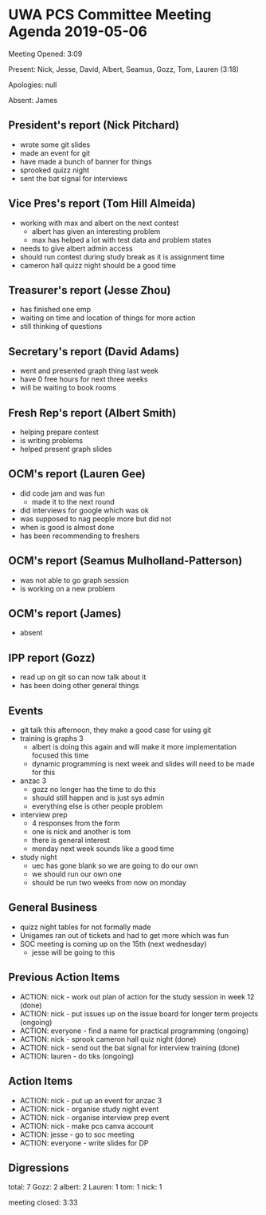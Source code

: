 # UWA PCS Committee Meeting Agenda 2019-05-06

Meeting Opened: 3:09

Present: Nick, Jesse, David, Albert, Seamus, Gozz, Tom, Lauren (3:18)

Apologies: null

Absent: James

## President's report (Nick Pitchard)

- wrote some git slides
- made an event for git
- have made a bunch of banner for things
- sprooked quizz night
- sent the bat signal for interviews

## Vice Pres's report (Tom Hill Almeida)

- working with max and albert on the next contest
  - albert has given an interesting problem
  - max has helped a lot with test data and problem states
- needs to give albert admin access
- should run contest during study break as it is assignment time
- cameron hall quizz night should be a good time

## Treasurer's report (Jesse Zhou)

- has finished one emp
- waiting on time and location of things for more action
- still thinking of questions

## Secretary's report (David Adams)

- went and presented graph thing last week
- have 0 free hours for next three weeks
- will be waiting to book rooms

## Fresh Rep's report (Albert Smith)

- helping prepare contest
- is writing problems
- helped present graph slides

## OCM's report (Lauren Gee)

- did code jam and was fun
  - made it to the next round
- did interviews for google which was ok
- was supposed to nag people more but did not
- when is good is almost done
- has been recommending to freshers

## OCM's report (Seamus Mulholland-Patterson)

- was not able to go graph session
- is working on a new problem

## OCM's report (James)

- absent

## IPP report (Gozz)

- read up on git so can now talk about it
- has been doing other general things

## Events

- git talk this afternoon, they make a good case for using git
- training is graphs 3
  - albert is doing this again and will make it more implementation focused this time
  - dynamic programming is next week and slides will need to be made for this
- anzac 3
  - gozz no longer has the time to do this
  - should still happen and is just sys admin
  - everything else is other people problem
- interview prep
  - 4 responses from the form
  - one is nick and another is tom
  - there is general interest
  - monday next week sounds like a good time
- study night
  - uec has gone blank so we are going to do our own
  - we should run our own one
  - should be run two weeks from now on monday

## General Business

- quizz night tables for not formally made
- Unigames ran out of tickets and had to get more which was fun
- SOC meeting is coming up on the 15th (next wednesday)
  - jesse will be going to this

## Previous Action Items

- ACTION: nick - work out plan of action for the study session in week 12 (done)
- ACTION: nick - put issues up on the issue board for longer term projects (ongoing)
- ACTION: everyone - find a name for practical programming (ongoing)
- ACTION: nick - sprook cameron hall quiz night (done)
- ACTION: nick - send out the bat signal for interview training (done)
- ACTION: lauren - do tiks (ongoing)

## Action Items

- ACTION: nick - put up an event for anzac 3
- ACTION: nick - organise study night event
- ACTION: nick - organise interview prep event 
- ACTION: nick - make pcs canva account
- ACTION: jesse - go to soc meeting
- ACTION: everyone - write slides for DP

## Digressions

total: 7
Gozz: 2
albert: 2
Lauren: 1
tom: 1
nick: 1

meeting closed: 3:33
